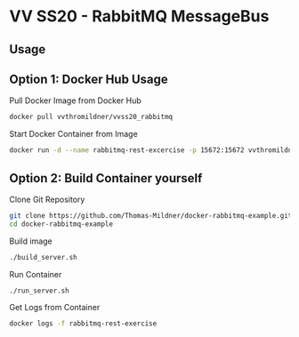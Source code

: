 # VV SS20 - RabbitMQ MessageBus

## Usage

## Option 1: Docker Hub Usage

Pull Docker Image from Docker Hub

```bash
docker pull vvthromildner/vvss20_rabbitmq
```

Start Docker Container from Image

```bash
docker run -d --name rabbitmq-rest-excercise -p 15672:15672 vvthromildner/vvss20_rabbitmq
```

## Option 2: Build Container yourself

Clone Git Repository

```bash
git clone https://github.com/Thomas-Mildner/docker-rabbitmq-example.git
cd docker-rabbitmq-example
```

Build image

```bash
./build_server.sh
```

Run Container

```bash
./run_server.sh
```

Get Logs from Container

```bash
docker logs -f rabbitmq-rest-exercise
```